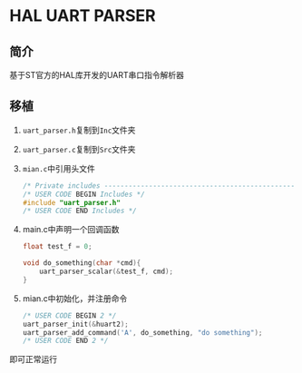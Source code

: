 # HAL UART PARSER

## 简介

基于ST官方的HAL库开发的UART串口指令解析器

## 移植

1. `uart_parser.h`复制到`Inc`文件夹

2. `uart_parser.c`复制到`Src`文件夹

3. `mian.c`中引用头文件

   ```c
   /* Private includes ----------------------------------------------------------*/
   /* USER CODE BEGIN Includes */
   #include "uart_parser.h"
   /* USER CODE END Includes */
   ```

4. main.c中声明一个回调函数

   ```c
   float test_f = 0;
   
   void do_something(char *cmd){
       uart_parser_scalar(&test_f, cmd);
   }
   ```

5. mian.c中初始化，并注册命令

   ```c
   /* USER CODE BEGIN 2 */
   uart_parser_init(&huart2);
   uart_parser_add_command('A', do_something, "do something");
   /* USER CODE END 2 */
   ```

即可正常运行